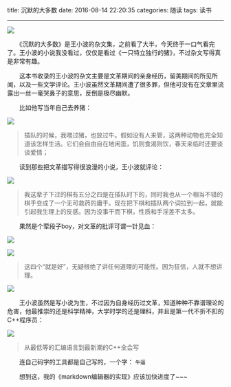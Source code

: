 title: 沉默的大多数
date: 2016-08-14 22:20:35
categories: 随读
tags: 读书

---

![](http://shurriklab.qiniudn.com/8jb7xibwtt8add0tbr71g39qqi.png)

　　《沉默的大多数》是王小波的杂文集，之前看了大半，今天终于一口气看完了。王小波的小说我没看过，仅仅是看过《一只特立独行的猪》，不过杂文写得真是非常有趣。
  <!--more -->
  
　　这本书收录的王小波的杂文主要是文革期间的亲身经历，留美期间的所见所闻，以及一些文学评论。王小波虽然文革期间遭了很多罪，但他可没有在文章里流露出一丝一毫哭鼻子的意思，反倒是极尽幽默。
  
　　比如他写当年自己去养猪：
  
  ![](http://shurriklab.qiniudn.com/ypsequvkievcx5ix78vg01h7rd.png)
  
> 插队的时候，我喂过猪，也放过牛。假如没有人来管，这两种动物也完全知道该怎样生活。它们会自由自在地闲逛，饥则食渴则饮，春天来临时还要谈谈爱情；

　　读到那些把文革描写得很浪漫的小说，王小波就评论：
  
  ![](http://shurriklab.qiniudn.com/nn8kkqpl6s4kueq2yf4efnzlzy.png)

> 我这辈子下过的棋有五分之四是在插队时下的，同时我也从一个相当不错的棋手变成了一个无可救药的庸手。现在把下棋和插队两个词拉到一起，就能引起我生理上的反感。因为没事干而下棋，性质和手淫差不太多。

　　果然是个荤段子boy，对文革的批评可谓一针见血：

![](http://shurriklab.qiniudn.com/nwss1xpkspyfdcyzib03zemf5h.png)

![](http://shurriklab.qiniudn.com/rrfyp25dwbfbt6nqdr97mnyaat.png)

> 这四个“就是好”，无疑根绝了讲任何道理的可能性。因为狂信，人就不想讲理。

![](http://shurriklab.qiniudn.com/m6q0ziunflpx2ry0pz40wk7lgc.png)

　　王小波虽然是写小说为生，不过因为自身经历过文革，知道种种不靠谱理论的危害，他最推崇的还是科学精神，大学时学的还是理科，并且是第一代不折不扣的C++程序员：

![](http://shurriklab.qiniudn.com/61m2ywvof0kvsfdduuwrar0iic.png)

> 从最低等的汇编语言到最新潮的C++全会写

　　连自己码字的工具都是自己写的，一个字：
`牛逼`

　　想到这，我的《markdown编辑器的实现》应该加快进度了~~~